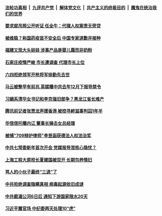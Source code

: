 

####  [法轮功真相](../../../../basic/blob/master/README.md?t=01090602) &nbsp;|&nbsp; [九评共产党](../../../../9ping.md/blob/master/README.md?t=01090602) &nbsp;|&nbsp; [解体党文化](../../../../jtdwh.md/blob/master/README.md?t=01090602)  &nbsp;|&nbsp; [共产主义的终极目的](../../../../gczydzjmd.md/blob/master/README.md?t=01090602) &nbsp;|&nbsp; [魔鬼在统治我们的世界](../../../../mgztzwmdsj.md/blob/master/README.md?t=01090602) 

#### [要求就吊照公开听证 任全牛：代理人权案责无旁贷](../pages/soh5/461864.md?t=01090602) 
#### [被维稳？称国药疫苗不安全后 中国专家道歉并接种 ](../pages/soh5/461777.md?t=01090602) 
#### [福建又现大头娃娃 涉事产品是婴儿霜而非奶粉](../pages/soh5/461798.md?t=01090602) 
#### [石家庄疫情严峻 市长遭调查 代理市长上位](../pages/soh5/461759.md?t=01090602) 
#### [六四拒绝领军开枪将军徐勤先去世](../pages/soh5/461747.md?t=01090602) 
#### [马云被整早有前兆 英媒曝中共去年12月下报导禁令](../pages/soh5/461729.md?t=01090602) 
#### [习嫡系清华女书记和李克强旧部争？黑龙江省长难产](../pages/soh5/461735.md?t=01090602) 
#### [腾讯前记者张贾龙声援香港 被控寻衅滋事判囚1年半](../pages/soh5/461720.md?t=01090602) 
#### [华信信托曝内讧 董事长锤击女总经理](../pages/soh5/461690.md?t=01090602) 
#### [被捕"709辩护律师"李昱函获德法人权法治奖](../pages/soh5/461693.md?t=01090602) 
#### [中共七常委新年首次开会 党媒报导泄核心隐忧？](../pages/soh5/461684.md?t=01090602) 
#### [上海工程大原校长夏建国被双开 长期包养情妇](../pages/soh5/461657.md?t=01090602) 
#### [骂人的小伙子最终“三退”了](../pages/soh5/461600.md?t=01090602) 
#### [中共拒绝调查隐瞒真相 病毒起源依旧成谜](../pages/soh5/461555.md?t=01090602) 
#### [中共截湄公河6日后 通知下游国家限水20天](../pages/soh5/461582.md?t=01090602) 
#### [习近平震官场 中纪委两天处理10“虎”](../pages/soh5/461558.md?t=01090602) 
